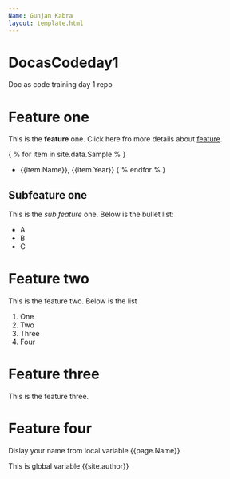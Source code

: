 ```yaml
---
Name: Gunjan Kabra
layout: template.html
---
```


# DocasCodeday1

Doc as code training day 1 repo

# Feature one

This is the **feature** one. Click here fro more details about [feature](https://techwriterstribe.com/course/docs-as-code-jekyll/).

{ % for item in site.data.Sample % } 
- {{item.Name}}, {{item.Year}} 
{ % endfor % }

## Subfeature one

This is the _sub feature_ one. Below is the bullet list:
- A
- B
- C

# Feature two

This is the feature two. Below is the list
1. One
2. Two
3. Three
4. Four

# Feature three

This is the feature three.

# Feature four

Dislay your name from local variable {{page.Name}}

This is global variable {{site.author}}
